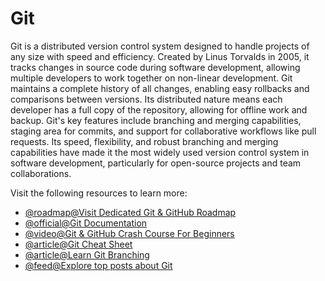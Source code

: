 # Git

Git is a distributed version control system designed to handle projects of any size with speed and efficiency. Created by Linus Torvalds in 2005, it tracks changes in source code during software development, allowing multiple developers to work together on non-linear development. Git maintains a complete history of all changes, enabling easy rollbacks and comparisons between versions. Its distributed nature means each developer has a full copy of the repository, allowing for offline work and backup. Git's key features include branching and merging capabilities, staging area for commits, and support for collaborative workflows like pull requests. Its speed, flexibility, and robust branching and merging capabilities have made it the most widely used version control system in software development, particularly for open-source projects and team collaborations.

Visit the following resources to learn more:

- [@roadmap@Visit Dedicated Git & GitHub Roadmap](https://roadmap.sh/git-github)
- [@official@Git Documentation](https://git-scm.com/doc)
- [@video@Git & GitHub Crash Course For Beginners](https://www.youtube.com/watch?v=SWYqp7iY_Tc)
- [@article@Git Cheat Sheet](https://cs.fyi/guide/git-cheatsheet)
- [@article@Learn Git Branching](https://learngitbranching.js.org/)
- [@feed@Explore top posts about Git](https://app.daily.dev/tags/git?ref=roadmapsh)
